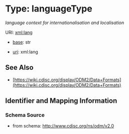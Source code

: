 # Type: languageType




_language context for internationalisation and localisation_



URI: [xml:lang](http://www.w3.org/XML/1998/namespacelang)

* [base](https://w3id.org/linkml/base): str

* [uri](https://w3id.org/linkml/uri): xml:lang









## See Also

* [https://wiki.cdisc.org/display/ODM2/Data+Formats](https://wiki.cdisc.org/display/ODM2/Data+Formats)

## Identifier and Mapping Information







### Schema Source


* from schema: http://www.cdisc.org/ns/odm/v2.0



